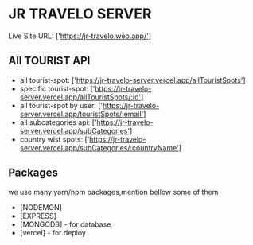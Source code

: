 # JR TRAVELO SERVER

Live Site URL: ['https://jr-travelo.web.app/']

## All TOURIST API

- all tourist-spot: ['https://jr-travelo-server.vercel.app/allTouristSpots']
- specific tourist-spot: ['https://jr-travelo-server.vercel.app/allTouristSpots/:id']
- all tourist-spot by user: ['https://jr-travelo-server.vercel.app/touristSpots/:email']
- all subcategories api: ['https://jr-travelo-server.vercel.app/subCategories']
- country wist spots: ['https://jr-travelo-server.vercel.app/subCategories/:countryName']

## Packages

we use many yarn/npm packages,mention bellow some of them

- [NODEMON]
- [EXPRESS]
- [MONGODB] - for database
- [vercel] - for deploy
